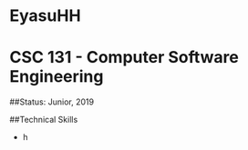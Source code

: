 EyasuHH
==========================

CSC 131 - Computer Software Engineering
==


##Status: Junior, 2019

##Technical Skills

* h
